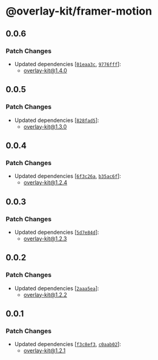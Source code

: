 # @overlay-kit/framer-motion

## 0.0.6

### Patch Changes

- Updated dependencies [[`01eaa3c`](https://github.com/toss/overlay-kit/commit/01eaa3c41e367224852cad56bc0214f1bf05ff77), [`9776fff`](https://github.com/toss/overlay-kit/commit/9776fff2bccc683afb9dfdfa7ad0b568cd902b7d)]:
  - overlay-kit@1.4.0

## 0.0.5

### Patch Changes

- Updated dependencies [[`828fad5`](https://github.com/toss/overlay-kit/commit/828fad59172a96ca0fecb3a027792db96d942ebe)]:
  - overlay-kit@1.3.0

## 0.0.4

### Patch Changes

- Updated dependencies [[`6f3c26a`](https://github.com/toss/overlay-kit/commit/6f3c26aef21ab639dcaa0c3134299f87de1c01ff), [`b35ac6f`](https://github.com/toss/overlay-kit/commit/b35ac6fdd14e9438a922b9c29c06753da312bc3e)]:
  - overlay-kit@1.2.4

## 0.0.3

### Patch Changes

- Updated dependencies [[`5d7e84d`](https://github.com/toss/overlay-kit/commit/5d7e84d3d096a5510ba4d7953d37824a4af5dfc2)]:
  - overlay-kit@1.2.3

## 0.0.2

### Patch Changes

- Updated dependencies [[`2aaa5ea`](https://github.com/toss/overlay-kit/commit/2aaa5eac66ff09ea7477e57b3f2a7d462b6a614a)]:
  - overlay-kit@1.2.2

## 0.0.1

### Patch Changes

- Updated dependencies [[`f3c8ef3`](https://github.com/toss/overlay-kit/commit/f3c8ef311422ea75ce58c91d7003cb680cfca40b), [`c0aab02`](https://github.com/toss/overlay-kit/commit/c0aab02c89e5a83351db55d5804cc8815e46cfd7)]:
  - overlay-kit@1.2.1
